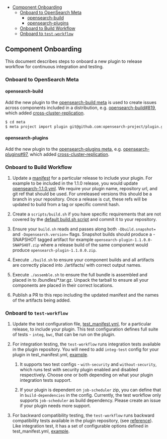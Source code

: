 
- [Component Onboarding](#component-onboarding)
  - [Onboard to OpenSearch Meta](#onboard-to-opensearch-meta)
    - [opensearch-build](#opensearch-build)
    - [opensearch-plugins](#opensearch-plugins)
  - [Onboard to Build Workflow](#onboard-to-build-workflow)
  - [Onboard to `test-workflow`](#onboard-to-test-workflow)
  
## Component Onboarding

This document describes steps to onboard a new plugin to release workflow for continuous integration and testing.

### Onboard to OpenSearch Meta

#### opensearch-build

Add the new plugin to the [opensearch-build meta](meta/README.md) is used to create issues across components included in a distribution, e.g. [opensearch-build#819](https://github.com/opensearch-project/opensearch-build/pull/819), which added [cross-cluster-replication](https://github.com/opensearch-project/cross-cluster-replication).

```bash
$ cd meta
$ meta project import plugin git@github.com:opensearch-project/plugin.git
```

#### opensearch-plugins

Add the new plugin to the [opensearch-plugins meta](https://github.com/opensearch-project/opensearch-plugins/blob/main/META.md), e.g. [opensearch-plugins#97](https://github.com/opensearch-project/opensearch-plugins/pull/97), which added [cross-cluster-replication](https://github.com/opensearch-project/cross-cluster-replication).


### Onboard to Build Workflow

1. Update a [manifest](/manifests) for a particular release to include your plugin.  For example to be included in the 1.1.0 release, you would update [opensearch-1.1.0.yml](/manifests/1.1.0/opensearch-1.1.0.yml). We require your plugin name, repository url, and git ref that should be used. For unreleased versions this should be a branch in your repository.  Once a release is cut, these refs will be updated to build from a tag or specific commit hash.

2. Create a `scripts/build.sh` if you have specific requirements that are not covered by the [default build.sh script](/scripts/default/build.sh) and commit it to your repository.

3. Ensure your `build.sh` reads and passes along both `-Dbuild.snapshot=` and `-Dopensearch.version=` flags.  Snapshot builds should produce a -SNAPSHOT tagged artifact for example `opensearch-plugin-1.1.0.0-SNAPSHOT.zip` where a release build of the same component would produce `opensearch-plugin-1.1.0.0.zip`.

4. Execute `./build.sh` to ensure your component builds and all artifacts are correctly placed into ./artifacts/ with correct output names.

5. Execute `./assemble.sh` to ensure the full bundle is assembled and placed in to /bundles/*.tar.gz.  Unpack the tarball to ensure all your components are placed in their correct locations.

6. Publish a PR to this repo including the updated manifest and the names of the artifacts being added.

### Onboard to `test-workflow`

1. Update the test configuration file, [test_manifest.yml](src/test_workflow/config/opensearch/test_manifest.yml), for a particular release, to include your plugin. This test configuration defines full suite of tests - `integ`, `bwc`, that can be run on the plugin.

2. For integration testing, the `test-workflow` runs integration tests available in the plugin repository. You will need to add `integ-test` config for your plugin in test_manifest.yml, [example](src/test_workflow/config/opensearch/test_manifest.yml#L3).
   
    1. It supports two test configs - `with-security` and `without-security`, which runs test with security plugin enabled and disabled respectively. Choose one or both depending on what your plugin integration tests support.
   
    2. If your plugin is dependent on `job-scheduler` zip, you can define that in `build-dependencies` in the config. Currently, the test workflow only supports `job-scheduler` as build dependency. Please create an issue if your plugin needs more support.

3. For backward compatibility testing, the `test-workflow` runs backward compatibility tests available in the plugin repository, (see [reference]((https://github.com/opensearch-project/anomaly-detection/blob/d9a122d05282f7efc1e24c61d64f18dec0fd47af/build.gradle#L428))). Like integration test, it has a set of configurable options defined in test_manifest.yml, [example](src/test_workflow/config/opensearch/test_manifest.yml#L8).

